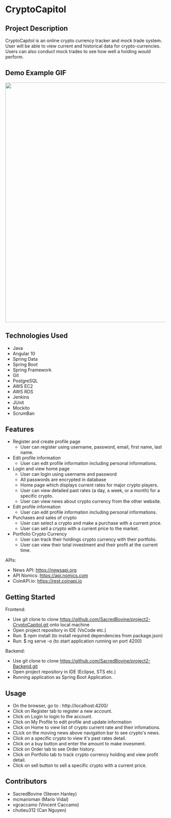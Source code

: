 # CryptoCapitol 

## Project Description

CryptoCapitol is an online crypto currency tracker and mock trade system. User will be able to view current and historical data for crypto-currencies. Users can also conduct mock trades to see how well a holding would perform.

## Demo Example GIF

<img src="https://github.com/SacredBovine/project2-Backend/blob/master/demoP2.gif" width=750><br>

## Technologies Used

* Java
* Angular 10
* Spring Data
* Spring Boot
* Spring Framework
* Git
* PostgreSQL
* AWS EC2
* AWS RDS
* Jenkins
* JUnit
* Mockito
* ScrumBan 

## Features

* Register and create profile page
  *  User can register using username, password, email, first name, last name.
* Edit profile information
  *  User can edit profile information including personal informations.
* Login and view home page  
  *  User can login using username and password 
  *  All passwords are encrypted in database
  *  Home page which displays current rates for major crypto players.
  *  User can view detailed past rates (a day, a week, or a month) for a specific crypto.
  *  User can view news about crypto currency from the other website.
* Edit profile information
  *  User can edit profile information including personal informations.
* Purchases and sales of crypto
  *  User can select a crypto and make a purchase with a current price.
  *  User can sell a crypto with a current price to the market. 
* Portfolio Crypto Currency
  *  User can track their holdings crypto currency with their portfolio.
  *  User can view their total investment and their profit at the current time.
  


APIs:
* News API: https://newsapi.org
* API Nomics: https://api.nomics.com
* CoinAPI.io: https://rest.coinapi.io

## Getting Started
   
Frontend:
 * Use git clone to clone https://github.com/SacredBovine/project2-CryptoCapitol.git onto local machine
 * Open project repository in IDE (VsCode etc.)
 * Run: $ npm install (to install required dependencies from package.json)
 * Run: $ ng serve -o (to start application running on port 4200)

Backend:
 * Use git clone to clone https://github.com/SacredBovine/project2-Backend.git
 * Open project repository in IDE (Eclipse, STS etc.)
 * Running application as Spring Boot Application.


## Usage
* On the browser, go to : http://localhost:4200/
* Click on Register tab to register a new account. 
* Click on Login to login to the account.
* Click on My Profile to edit profile and update information
* Click on Home to view list of crypto current rate and their infomations.
* CLick on the moving news above navigation bar to see crypto's news.
* Click on a specific crypto to view it's past rates detail.
* Click on a buy button and enter the amount to make invesment.
* Click on Order tab to see Order history.
* Click on Portfolio tab to track crypto currency holding and view profit detail.
* Click on sell button to sell a specific crypto with a current price.


## Contributors
* SacredBovine (Steven Hanley)
* mcmarioman (Mario Vidal)
* vgcaccamo (Vincent Caccamo)
* chutieu312 (Can Nguyen)

